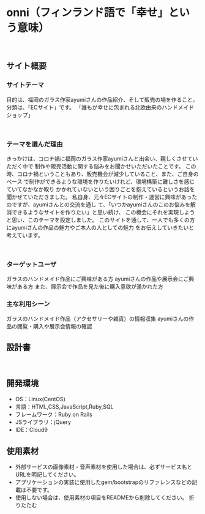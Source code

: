 # onni（フィンランド語で「幸せ」という意味）
​
## サイト概要
### サイトテーマ
<!--何を『目的』とし、どのような『分類』なのかを簡潔に書く-->
目的は、福岡のガラス作家ayumiさんの作品紹介、そして販売の場を作ること。
分類は、「ECサイト」です。
「誰もが幸せに包まれる北欧由来のハンドメイドショップ」

​
### テーマを選んだ理由
<!--なぜこのようなテーマにしたかを説明する-->
きっかけは、コロナ禍に福岡のガラス作家ayumiさんと出会い、親しくさせていただく中で
制作や販売活動に関する悩みをお聞かせいただいたことです。
この時、コロナ禍ということもあり、販売機会が減少していること、また、ご自身のペース
で制作ができるような環境を作りたいけれど、環境構築に難しさを感じていてなかなか取り
かかれていないという困りごとを抱えているというお話を聞かせていただきました。
私自身、元々ECサイトの制作・運営に興味があったのですが、ayumiさんとの交流を通し
て、「いつかayumiさんのこのお悩みを解消できるようなサイトを作りたい」と思い続け、
この機会にそれを実現しようと思い、このテーマを設定しました。
このサイトを通して、一人でも多くの方にayumiさんの作品の魅力やご本人の人としての魅力
をお伝えしていきたいと考えています。

​
### ターゲットユーザ
<!--誰に使ってもらうかを具体的に記載する-->
ガラスのハンドメイド作品にご興味がある方
ayumiさんの作品や展示会にご興味がある方
また、展示会で作品を見た後に購入意欲が湧かれた方
​
### 主な利用シーン
<!--どのような時に使うのかの状況を記載すること-->
ガラスのハンドメイド作品（アクセサリーや雑貨）の情報収集
ayumiさんの作品の閲覧・購入や展示会情報の確認
​
## 設計書
<!--テーマを設定・提出する時点では不要です-->
​
## 開発環境
- OS：Linux(CentOS)
- 言語：HTML,CSS,JavaScript,Ruby,SQL
- フレームワーク：Ruby on Rails
- JSライブラリ：jQuery
- IDE：Cloud9
​
## 使用素材
- 外部サービスの画像素材・音声素材を使用した場合は、必ずサービス名とURLを明記してください。
- アプリケーションの実装に使用したgem/bootstrapのリファレンスなどの記載は不要です。
- 使用しない場合は、使用素材の項目をREADMEから削除してください。
折りたたむ
